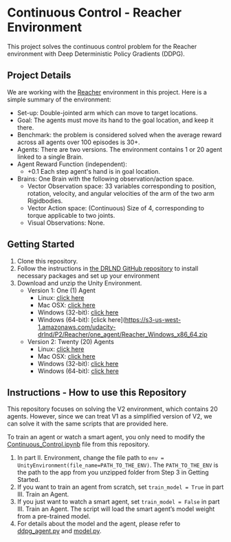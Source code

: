 # Continuous Control - Reacher Environment
This project solves the continuous control problem for the Reacher environment with Deep Deterministic Policy Gradients (DDPG).

## Project Details
We are working with the [Reacher](https://github.com/Unity-Technologies/ml-agents/blob/master/docs/Learning-Environment-Examples.md#reacher) environment in this project. Here is a simple summary of the environment:

* Set-up: Double-jointed arm which can move to target locations.
* Goal: The agents must move its hand to the goal location, and keep it there.
* Benchmark: the problem is considered solved when the average reward across all agents over 100 episodes is 30+. 
* Agents: There are two versions. The environment contains 1 or 20 agent linked to a single Brain.
* Agent Reward Function (independent):
  * +0.1 Each step agent's hand is in goal location.
* Brains: One Brain with the following observation/action space.
  * Vector Observation space: 33 variables corresponding to position, rotation, velocity, and angular velocities of the arm of the two arm Rigidbodies.
  * Vector Action space: (Continuous) Size of 4, corresponding to torque applicable to two joints.
  * Visual Observations: None.

## Getting Started
1. Clone this repository.
2. Follow the instructions in [the DRLND GitHub repository](https://github.com/udacity/deep-reinforcement-learning#dependencies) to install necessary packages and set up your environment
3. Download and unzip the Unity Environment.
    * Version 1: One (1) Agent
        * Linux: [click here](https://s3-us-west-1.amazonaws.com/udacity-drlnd/P2/Reacher/one_agent/Reacher_Linux.zip)
        * Mac OSX: [click here](https://s3-us-west-1.amazonaws.com/udacity-drlnd/P2/Reacher/one_agent/Reacher.app.zip)
        * Windows (32-bit): [click here](https://s3-us-west-1.amazonaws.com/udacity-drlnd/P2/Reacher/one_agent/Reacher_Windows_x86.zip)
        * Windows (64-bit): [click here](https://s3-us-west-1.amazonaws.com/udacity-drlnd/P2/Reacher/one_agent/Reacher_Windows_x86_64.zip
    * Version 2: Twenty (20) Agents
        * Linux: [click here](https://s3-us-west-1.amazonaws.com/udacity-drlnd/P2/Reacher/Reacher_Linux.zip)
        * Mac OSX: [click here](https://s3-us-west-1.amazonaws.com/udacity-drlnd/P2/Reacher/Reacher.app.zip)
        * Windows (32-bit): [click here](https://s3-us-west-1.amazonaws.com/udacity-drlnd/P2/Reacher/Reacher_Windows_x86.zip)
        * Windows (64-bit): [click here](https://s3-us-west-1.amazonaws.com/udacity-drlnd/P2/Reacher/Reacher_Windows_x86_64.zip)

## Instructions - How to use this Repository
This repository focuses on solving the V2 environment, which contains 20 agents. However, since we can treat V1 as a simplified version of V2, we can solve it with the same scripts that are provided here.

To train an agent or watch a smart agent, you only need to modify the [Continuous_Control.ipynb](Continuous_Control.ipynb) file from this repository. 
1. In part II. Environment, change the file path to ```env = UnityEnvironment(file_name=PATH_TO_THE_ENV)```. The ```PATH_TO_THE_ENV``` is the path to the app from you unzipped folder from Step 3 in Getting Started.
2. If you want to train an agent from scratch, set ```train_model = True``` in part III. Train an Agent.
3. If you just want to watch a smart agent, set ```train_model = False``` in part III. Train an Agent. The script will load the smart agent’s model weight from a pre-trained model.
4. For details about the model and the agent, please refer to [ddpg_agent.py]( ddpg_agent.py) and [model.py](model.py).

